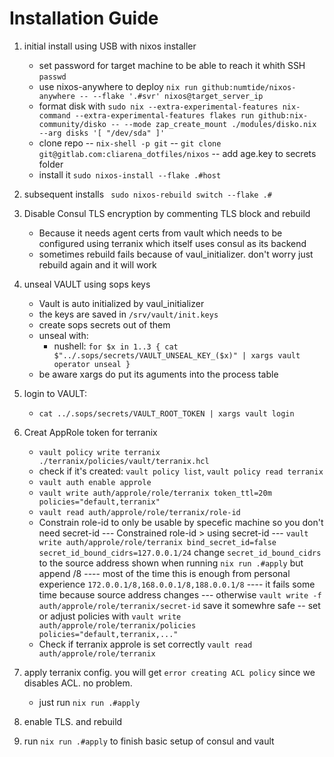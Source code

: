 # Installation Guide

1. initial install using USB with nixos installer
    - set password for target machine to be able to reach it whith SSH `passwd`
    - use nixos-anywhere to deploy 
    `nix run github:numtide/nixos-anywhere -- --flake '.#svr' nixos@target_server_ip`
    - format disk with
    `sudo nix --extra-experimental-features nix-command --extra-experimental-features flakes run github:nix-community/disko -- --mode zap_create_mount ./modules/disko.nix --arg disks '[ "/dev/sda" ]'`
    - clone repo 
    -- `nix-shell -p git`
    -- `git clone git@gitlab.com:cliarena_dotfiles/nixos`
    -- add age.key to secrets folder
    - install it `sudo nixos-install --flake .#host`

2. subsequent installs ` sudo nixos-rebuild switch --flake .#`

6. Disable Consul TLS encryption by commenting TLS block and rebuild 
    - Because it needs agent certs from vault which needs to be configured using terranix 
    which itself uses consul as its backend
    - sometimes rebuild fails because of vaul_initializer. don't worry just rebuild again and it will work

3. unseal VAULT using sops keys
    - Vault is auto initialized by vaul_initializer
    - the keys are saved in `/srv/vault/init.keys`
    - create sops secrets out of them
    - unseal with:
        - nushell: `for $x in 1..3 { cat $"../.sops/secrets/VAULT_UNSEAL_KEY_($x)" | xargs vault operator unseal }`
    - be aware xargs do put its aguments into the process table

4. login to VAULT: 
    - `cat ../.sops/secrets/VAULT_ROOT_TOKEN | xargs vault login`

5. Creat AppRole token for terranix
    - `vault policy write terranix ./terranix/policies/vault/terranix.hcl`
    - check if it's created: `vault policy list`, `vault policy read terranix`
    - `vault auth enable approle`
    - `vault write auth/approle/role/terranix token_ttl=20m policies="default,terranix"`
    - `vault read auth/approle/role/terranix/role-id`
    - Constrain role-id to only be usable by specefic machine so you don't need secret-id
    --- Constrained role-id > using secret-id
    --- `vault write auth/approle/role/terranix bind_secret_id=false secret_id_bound_cidrs=127.0.0.1/24` change `secret_id_bound_cidrs` to the source address shown when running `nix run .#apply` but append /8
    ---- most of the time this is enough from personal experience `172.0.0.1/8,168.0.0.1/8,188.0.0.1/8`
    ---- it fails some time because source address changes
    --- otherwise `vault write -f auth/approle/role/terranix/secret-id` save it somewhre safe
    -- set or adjust policies with `vault write  auth/approle/role/terranix/policies  policies="default,terranix,..."`
    - Check if terranix approle is set correctly `vault read auth/approle/role/terranix`


7. apply terranix config. you will get `error creating ACL policy` since we disables ACL. no problem.
    - just run `nix run .#apply`


9. enable TLS. and rebuild 

10. run `nix run .#apply` to finish basic setup of consul and vault



